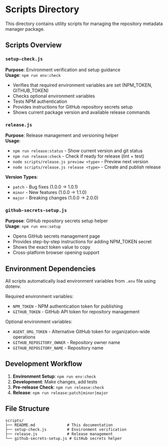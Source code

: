 # Scripts Directory

This directory contains utility scripts for managing the repository metadata manager package.

## Scripts Overview

### `setup-check.js`

**Purpose**: Environment verification and setup guidance  
**Usage**: `npm run env:check`

- Verifies that required environment variables are set (NPM_TOKEN, GITHUB_TOKEN)
- Checks optional environment variables
- Tests NPM authentication
- Provides instructions for GitHub repository secrets setup
- Shows current package version and available release commands

### `release.js`

**Purpose**: Release management and versioning helper  
**Usage**:

- `npm run release:status` - Show current version and git status
- `npm run release:check` - Check if ready for release (lint + test)
- `node scripts/release.js preview <type>` - Preview next version
- `node scripts/release.js release <type>` - Create and publish release

**Version Types**:

- `patch` - Bug fixes (1.0.0 → 1.0.1)
- `minor` - New features (1.0.0 → 1.1.0)
- `major` - Breaking changes (1.0.0 → 2.0.0)

### `github-secrets-setup.js`

**Purpose**: GitHub repository secrets setup helper  
**Usage**: `npm run env:setup`

- Opens GitHub secrets management page
- Provides step-by-step instructions for adding NPM_TOKEN secret
- Shows the exact token value to copy
- Cross-platform browser opening support

## Environment Dependencies

All scripts automatically load environment variables from `.env` file using dotenv.

Required environment variables:

- `NPM_TOKEN` - NPM authentication token for publishing
- `GITHUB_TOKEN` - GitHub API token for repository management

Optional environment variables:

- `AGENT_ORG_TOKEN` - Alternative GitHub token for organization-wide operations
- `GITHUB_REPOSITORY_OWNER` - Repository owner name
- `GITHUB_REPOSITORY_NAME` - Repository name

## Development Workflow

1. **Environment Setup**: `npm run env:check`
2. **Development**: Make changes, add tests
3. **Pre-release Check**: `npm run release:check`
4. **Release**: `npm run release:patch|minor|major`

## File Structure

```text
scripts/
├── README.md              # This documentation
├── setup-check.js         # Environment verification
├── release.js             # Release management
└── github-secrets-setup.js # GitHub secrets helper
```
